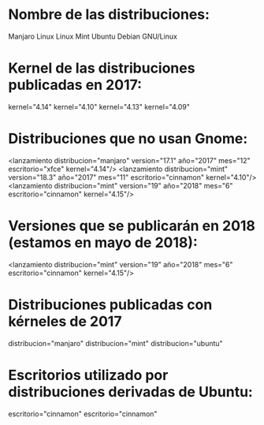# Nombre de las distribuciones:

Manjaro Linux
Linux Mint
Ubuntu
Debian GNU/Linux

# Kernel de las distribuciones publicadas en 2017:

kernel="4.14"
kernel="4.10"
kernel="4.13"
kernel="4.09"

# Distribuciones que no usan Gnome:

<lanzamiento distribucion="manjaro" version="17.1" año="2017" mes="12" escritorio="xfce" kernel="4.14"/>
<lanzamiento distribucion="mint" version="18.3" año="2017" mes="11" escritorio="cinnamon" kernel="4.10"/>
<lanzamiento distribucion="mint" version="19" año="2018" mes="6" escritorio="cinnamon" kernel="4.15"/>

# Versiones que se publicarán en 2018 (estamos en mayo de 2018):

<lanzamiento distribucion="mint" version="19" año="2018" mes="6" escritorio="cinnamon" kernel="4.15"/>

# Distribuciones publicadas con kérneles de 2017

distribucion="manjaro"
distribucion="mint"
distribucion="ubuntu"

# Escritorios utilizado por distribuciones derivadas de Ubuntu:

escritorio="cinnamon"
escritorio="cinnamon"